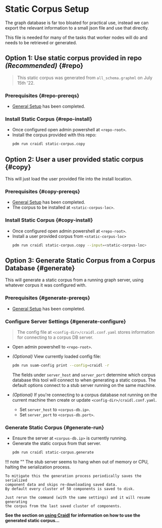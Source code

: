 # Static Corpus Setup

The graph database is far too bloated for practical use, instead we can
export the relevant information to a small json file and use that directly.

This file is needed for many of the tasks that worker nodes will do and needs
to be retrieved or generated.

## **Option 1:** Use static corpus provided in repo *(Recommended)* {#repo}

> This static corpus was generated from `all_schema.graphml` on July 15th '22.

### Prerequisites {#repo-prereqs}

- [General Setup](general.md) has been completed.

### Install Static Corpus {#repo-install}

- Once configured open admin powershell at `<repo-root>`.
- Install the corpus provided with this repo:
  ```bash
  pdm run craidl static-corpus.copy
  ```

## **Option 2:** User a user provided static corpus {#copy}

This will just load the user provided file into the install location.

### Prerequisites {#copy-prereqs}

- [General Setup](general.md) has been completed.
- The corpus to be installed at `<static-corpus-loc>`.

### Install Static Corpus {#copy-install}

- Once configured open admin powershell at `<repo-root>`.
- Install a user provided corpus from `<static-corpus-loc>`
  ```bash
  pdm run craidl static-corpus.copy --input=<static-corpus-loc>
  ```

## **Option 3:** Generate Static Corpus from a Corpus Database {#generate}

This will generate a static corpus from a running graph server, using whatever
corpus it was configured with.

### Prerequisites {#generate-prereqs}

- [General Setup](general.md) has been completed.

### Configure Server Settings {#generate-configure}

> The config file at `<config-dir>/craidl.conf.yaml` stores information for
> connecting to a corpus DB server.

- Open admin powershell to `<repo-root>`.
- *(Optional)* View currently loaded config file:
  ```bash
  pdm run suam-config print --config=craidl -r
  ```
  The fields under `server_host` and `server_port` determine which corpus
  database this tool will connect to when generating a static corpus.
  The default options connect to a stub server running on the same machine.

- *(Optional)* If you're connecting to a corpus database not running on the
  current machine then create or update `<config-dir>/craidl.conf.yaml`.
    - Set `server_host` to `<corpus-db.ip>`.
    - Set `server_port` to `<corpus-db.port>`.

### Generate Static Corpus {#generate-run}

- Ensure the server at `<corpus-db.ip>` is currently running.
- Generate the static corpus from that server.
  ```bash
  pdm run craidl static-corpus.generate
  ```

!!! note ""
    The stub server seems to hang when out of memory or CPU, halting the
    serialization process.

    To mitigate this the generation process periodically saves the serialized
    component data and skips re-downloading saved data.
    By default every cluster of 50 components is saved to disk.

    Just rerun the command (with the same settings) and it will resume generating
    the corpus from the last saved cluster of components.


**See the section on [using Craidl](../usage/Craidl) for information on
how to use the generated static corpus...**
